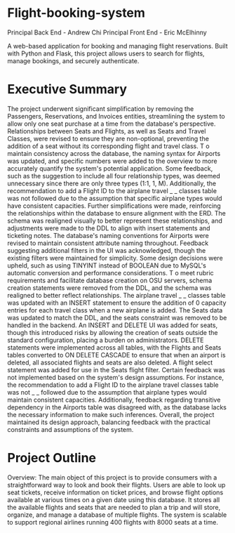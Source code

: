 # Flight-booking-system

Principal Back End - Andrew Chi
Principal Front End - Eric McElhinny

A web-based application for booking and managing flight reservations. Built with Python and Flask, this project allows users to search for flights, manage bookings, and securely authenticate.

# Executive Summary
The project underwent significant simplification by removing the Passengers, Reservations, and
Invoices entities, streamlining the system to allow only one seat purchase at a time from the
database's perspective. Relationships between Seats and Flights, as well as Seats and Travel
Classes, were revised to ensure they are non-optional, preventing the addition of a seat without
its corresponding flight and travel class. T o maintain consistency across the database, the
naming syntax for Airports was updated, and specific numbers were added to the overview to
more accurately quantify the system's potential application. Some feedback, such as the
suggestion to include all four relationship types, was deemed unnecessary since there are only
three types (1:1, 1, M). Additionally, the recommendation to add a Flight ID to the
airplane
travel
_
_
classes table was not followed due to the assumption that specific airplane
types would have consistent capacities.
Further simplifications were made, reinforcing the relationships within the database to ensure
alignment with the ERD. The schema was realigned visually to better represent these
relationships, and adjustments were made to the DDL to align with insert statements and
ticketing notes. The database's naming conventions for Airports were revised to maintain
consistent attribute naming throughout. Feedback suggesting additional filters in the UI was
acknowledged, though the existing filters were maintained for simplicity. Some design decisions
were upheld, such as using TINYINT instead of BOOLEAN due to MySQL's automatic
conversion and performance considerations.
T o meet rubric requirements and facilitate database creation on OSU servers, schema creation
statements were removed from the DDL, and the schema was realigned to better reflect
relationships. The airplane
travel
_
_
classes table was updated with an INSERT statement to
ensure the addition of 0 capacity entries for each travel class when a new airplane is added.
The Seats data was updated to match the DDL, and the seats constraint was removed to be
handled in the backend. An INSERT and DELETE UI was added for seats, though this
introduced risks by allowing the creation of seats outside the standard configuration, placing a
burden on administrators. DELETE statements were implemented across all tables, with the
Flights and Seats tables converted to ON DELETE CASCADE to ensure that when an airport is
deleted, all associated flights and seats are also deleted. A flight select statement was added for
use in the Seats flight filter.
Certain feedback was not implemented based on the system's design assumptions. For
instance, the recommendation to add a Flight ID to the airplane
travel
classes table was not
_
_
followed due to the assumption that airplane types would maintain consistent capacities.
Additionally, feedback regarding transitive dependency in the Airports table was disagreed with,
as the database lacks the necessary information to make such inferences. Overall, the project
maintained its design approach, balancing feedback with the practical constraints and
assumptions of the system.

# Project Outline
Overview:
The main object of this project is to provide consumers with a straightforward way to look and
book their flights. Users are able to look up seat tickets, receive information on ticket prices, and
browse flight options available at various times on a given date using this database. It stores all
the available flights and seats that are needed to plan a trip and will store, organize, and
manage a database of multiple flights. The system is scalable to support regional airlines
running 400 flights with 8000 seats at a time.


